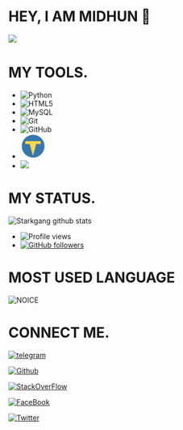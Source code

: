 # HEY, I AM MIDHUN 👋
<img align='centre' src='https://media.tenor.com/images/846b7789b5c28a0b9fa2f66977c16fea/tenor.gif' width='500"'>

# MY TOOLS.

- ![Python](https://img.shields.io/badge/-Python-black?logo=Python&style=social)&nbsp;&nbsp;
- ![HTML5](https://img.shields.io/badge/-HTML5-black?logo=html5&style=social)&nbsp;&nbsp;
- ![MySQL](https://img.shields.io/badge/-MySQL-black?logo=mysql&style=social)&nbsp;&nbsp;
- ![Git](https://img.shields.io/badge/-Git-black?logo=git&style=social)&nbsp;&nbsp;
- ![GitHub](https://img.shields.io/badge/-GitHub-black?logo=github&style=social)&nbsp;&nbsp;
- <img align='centre' src='https://github.com/LonamiWebs/Telethon/blob/master/logo.svg' width='50"'>
- <img align='centre' src='https://i.imgur.com/BOgY9ai.png' width='50"'>

# MY STATUS.

![Starkgang github stats](https://github-readme-stats.vercel.app/api?username=starkgang&show_icons=true&theme=midnight-purple)
- ![Profile views](https://gpvc.arturio.dev/Starkgang)
- [![GitHub followers](https://img.shields.io/github/followers/starkgang.svg?style=social&label=Follow&maxAge=2592000)](https://github.com/Starkgang?tab=followers)
# MOST USED LANGUAGE

![NOICE](https://github-readme-stats.vercel.app/api/top-langs/?username=Starkgang&theme=blue-green)

# CONNECT ME.

[![telegram](https://img.shields.io/badge/STARKXD-ffffff?style=for-the-badge&logo=telegram)](https://t.me/serenassistantbot)

[![Github](https://img.shields.io/badge/STARKGANG-ffffff?style=for-the-badge&logo=github)](https://github.com/StarkGang)

[![StackOverFlow](https://img.shields.io/badge/STARKGANG-ffffff?style=for-the-badge&logo=stackoverflow)](https://stackoverflow.com/users/14344037/starkgang)

[![FaceBook](https://img.shields.io/badge/STARKGANGINC-ffffff?style=for-the-badge&logo=facebook)](https://www.facebook.com/StarkgangInc)

[![Twitter](https://img.shields.io/badge/STARKGANGINC-ffffff?style=for-the-badge&logo=twitter)](https://twitter.com/StarkgangInc/)
